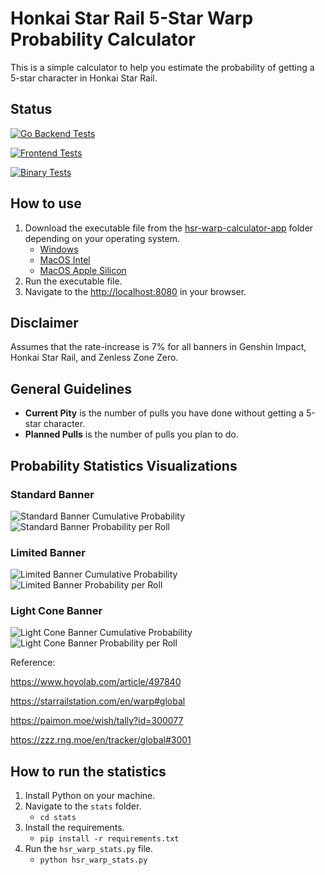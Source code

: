 # Honkai Star Rail 5-Star Warp Probability Calculator

This is a simple calculator to help you estimate the probability of getting a 5-star character in Honkai Star Rail.

## Status

[![Go Backend Tests](https://github.com/sakan811/honkai-star-rail-warp-calculator/actions/workflows/go-test.yml/badge.svg)](https://github.com/sakan811/honkai-star-rail-warp-calculator/actions/workflows/go-test.yml)

[![Frontend Tests](https://github.com/sakan811/honkai-star-rail-warp-calculator/actions/workflows/frontend-test.yml/badge.svg)](https://github.com/sakan811/honkai-star-rail-warp-calculator/actions/workflows/frontend-test.yml)

[![Binary Tests](https://github.com/sakan811/honkai-star-rail-warp-calculator/actions/workflows/binary-test.yml/badge.svg)](https://github.com/sakan811/honkai-star-rail-warp-calculator/actions/workflows/binary-test.yml)

## How to use

1. Download the executable file from the [hsr-warp-calculator-app](./hsr-warp-calculator-app/) folder depending on your operating system.
    - [Windows](./hsr-warp-calculator-app/windows/hsrbannercalc.exe)
    - [MacOS Intel](./hsr-warp-calculator-app/macos-intel/HSRBannerCalc.app/Contents/MacOS/hsrbannercalc)
    - [MacOS Apple Silicon](./hsr-warp-calculator-app/macos-silicon/HSRBannerCalc.app/Contents/MacOS/hsrbannercalc)
2. Run the executable file.
3. Navigate to the <http://localhost:8080> in your browser.

## Disclaimer

Assumes that the rate-increase is 7% for all banners in Genshin Impact, Honkai Star Rail, and Zenless Zone Zero.

## General Guidelines

- **Current Pity** is the number of pulls you have done without getting a 5-star character.
- **Planned Pulls** is the number of pulls you plan to do.

## Probability Statistics Visualizations

### Standard Banner

![Standard Banner Cumulative Probability](stats/graph/hsr_standard_banner_stats_cumulative.jpg)
![Standard Banner Probability per Roll](stats/graph/hsr_standard_banner_stats_distribution.jpg)

### Limited Banner

![Limited Banner Cumulative Probability](stats/graph/hsr_limited_banner_stats_cumulative.jpg)
![Limited Banner Probability per Roll](stats/graph/hsr_limited_banner_stats_distribution.jpg)

### Light Cone Banner

![Light Cone Banner Cumulative Probability](stats/graph/hsr_light_cone_banner_stats_cumulative.jpg)
![Light Cone Banner Probability per Roll](stats/graph/hsr_light_cone_banner_stats_distribution.jpg)

Reference:

<https://www.hoyolab.com/article/497840>

<https://starrailstation.com/en/warp#global>

<https://paimon.moe/wish/tally?id=300077>

<https://zzz.rng.moe/en/tracker/global#3001>

## How to run the statistics

1. Install Python on your machine.
2. Navigate to the `stats` folder.
   - `cd stats`
3. Install the requirements.
   - `pip install -r requirements.txt`
4. Run the `hsr_warp_stats.py` file.
   - `python hsr_warp_stats.py`

